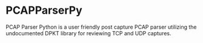 # PCAPParserPy
PCAP Parser Python is a user friendly post capture PCAP parser utilizing the undocumented DPKT library for reviewing TCP and UDP captures.
